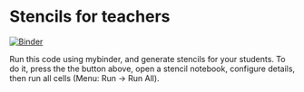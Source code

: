 # Stencils for teachers

[![Binder](https://mybinder.org/badge.svg)](https://mybinder.org/v2/gh/consideratio/stencils/master?urlpath=lab/tree/stencils/deriv-antideriv.ipynb)

Run this code using mybinder, and generate stencils for your students. To do it, press the the button above, open a stencil notebook, configure details, then run all cells (Menu: Run -> Run All).

